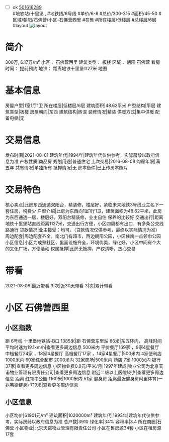 - [ ] ok [501616289](https://bj.5i5j.com/ershoufang/501616289.html)  
 #地铁站/十里堡 ,  #地铁线/6号线
#单价/6-8 #总价/300-315 #面积/45-50   #区域/朝阳/石佛营/小区-石佛营西里 #在售 #所在楼层/低楼层 #总楼层/6层 #layout 
![layout](http://image2a.5i5j.com/bdir/layout/b5c4122ccbb645939059916f3282ae06.png_P5.jpg) 
# 简介 
 300万,  6.17万/m² 
小区： 石佛营西里
建筑类型： 板楼
区域： 朝阳 石佛营
看房时间： 提前预约
地铁： 距离地铁十里堡1127米 地图
# 基本信息 
 房屋户型|1室1厅1卫
所在楼层|低楼层/6层
建筑面积|48.62平米
户型结构|平层
建筑类型|板楼
房屋朝向|东西
建筑结构|砖混
装修情况|精装
供暖方式|集中供暖
配备电梯|无
# 交易信息 
 发布时间|2021-08-01
建筑年代|1994年|建筑年代仅供参考，实际房龄以政府信息为准
产权性质|商品房
规划用途|普通住宅
上次交易|2016-08-08
购房年限|满五年
共有情况|单独所有
抵押情况|无
房本备件|已上传房本照片
# 交易特色 
 核心卖点|此房东西通透双阳台，精装修，楼层好，紧临未来地铁3号线业主名下一套住房，税费少
户型介绍|此房为东西向1室1厅1卫，建筑面积为48.62平米，此房为东西通透一居，楼层好，双阳台精装修，业主自住 保养的比较好
交通出行|距离地铁十里堡站直线距离1127米，交通出行方便，小区四周都有出口，有多条公交线路通行
贷款情况|业主接受：均可。（贷款情况仅供参考，最终以实际情况为准）
周边配套|周边配套齐全，南北门有超市，西边朝阳公园，小区住南一点领巾公园
小区信息|小区为成熟社区，里面设施齐全，环境优美，绿化好，小区中间有个大的文化广场，方便活动
权属抵押|此房无抵押，产权清晰，放心交易
# 带看 
 2021-08-08|最近带看	 3|次|近30天带看	 3|次|累计带看
# 小区 石佛营西里
## 小区指数 
 距 6号线 十里堡地铁站-B口 1385米|距 石佛营东里站 86米|东五环内， 高峰时间平均时速为19.1km/h|查看更多周边信息
500米内 平价餐厅169家 ，9家4星餐厅
中档餐厅24家 ，18家4星餐厅
高档餐厅17家 ，14家4星餐厅|500米内 4家便利店
1000米内 60家综合超市
2000米内 32家商场|500米内 药店 7家
1000米内 银行 37家|查看更多周边信息
小区物业费0.8元/平米/月|1997年建成|物业公司为北京天诺物业管理有限责任公司|查看更多周边信息
附近二级以上医院较少|查看更多周边信息
距离 红领巾公园 1160米|1000米内 51家 健身房
距离最近健身房阿里体育(一兆韦德健身) 719米|查看更多周边信息
## 小区信息 
 小区均价|61901元/m²
建筑面积|1020000m²
建筑年代|1993年|建筑年代仅供参考，实际房龄以政府信息为准
总户数|3910
绿化率|34%
容积率|3.4
所在商圈|石佛营
小区物业|北京天诺物业管理有限责任公司
小区在售房源34套
小区在租房源17套
